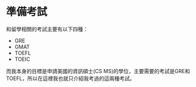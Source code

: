 # 準備考試

和留學相關的考試主要有以下四種：

- 	GRE
- 	GMAT
- 	TOEFL
- 	TOEIC

而我本身的目標是申請美國的資訊碩士(CS MS)的學位，主要需要的考試是GRE和TOEFL，所以在這裡我也就只介紹我考過的這兩種考試。
